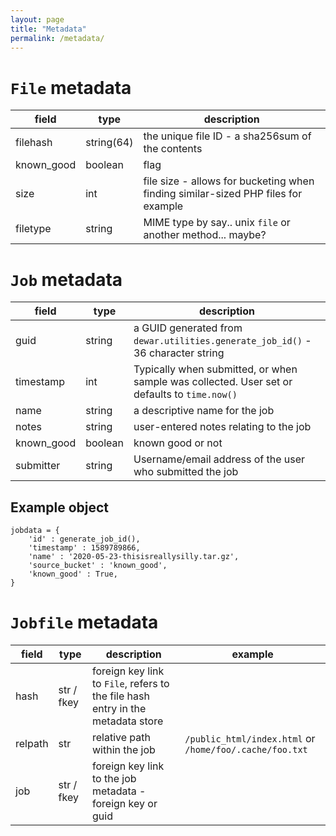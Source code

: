 ```yaml
---
layout: page
title: "Metadata"
permalink: /metadata/
---
```


# `File` metadata

| field | type | description |
| --- | --- | --- |
| filehash | string(64) | the unique file ID - a sha256sum of the contents |
| known_good | boolean | flag |
| size | int | file size - allows for bucketing when finding similar-sized PHP files for example |
| filetype | string | MIME type by say.. unix `file` or another method... maybe? | 

# `Job` metadata

| field  | type | description  |
| ---    | --- | --- |
| guid | string | a GUID generated from `dewar.utilities.generate_job_id()` - 36 character string |
| timestamp | int | Typically when submitted, or when sample was collected. User set or defaults to `time.now()` |
| name | string | a descriptive name for the job |
| notes | string | user-entered notes relating to the job |
| known_good | boolean | known good or not |
| submitter | string | Username/email address of the user who submitted the job |

## Example object

```
jobdata = {
    'id' : generate_job_id(),
    'timestamp' : 1589789866,
    'name' : '2020-05-23-thisisreallysilly.tar.gz',
    'source_bucket' : 'known_good',
    'known_good' : True,
}
```

# `Jobfile` metadata

| field   | type | description | example | 
| ---     | --- | --- | --- |
| hash | str / fkey | foreign key link to `File`, refers to the file hash entry in the metadata store | | 
| relpath | str | relative path within the job | `/public_html/index.html` or `/home/foo/.cache/foo.txt` |
| job | str / fkey | foreign key link to the job metadata - foreign key or guid | | 
